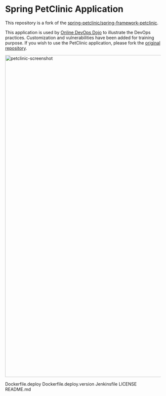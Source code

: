 # Spring PetClinic Application

This repository is a fork of the [spring-petclinic/spring-framework-petclinic](https://github.com/spring-petclinic/spring-framework-petclinic).

This application is used by [Online DevOps Dojo](https://github.com/dxc-technology/online-devops-dojo) to illustrate the DevOps practices.
Customization and vulnerabilities have been added for training purpose. If you wish to use the PetClinic application, please fork the [original repository](https://github.com/spring-projects/spring-petclinic).

<img width="1042" alt="petclinic-screenshot" src="https://cloud.githubusercontent.com/assets/838318/19727082/2aee6d6c-9b8e-11e6-81fe-e889a5ddfded.png">

Dockerfile.deploy
Dockerfile.deploy.version
Jenkinsfile
LICENSE
README.md
  
